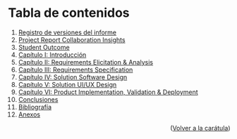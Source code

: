 # Tabla de contenidos

<ol>
  <li><a href="https://github.com/NexusNova-IOT/upc-pre-202302-si572-SW71-nexusnova-report/blob/tb1/Registro_de_Versiones.md">Registro de versiones del informe</a></li>
  <li><a href="https://github.com/NexusNova-IOT/upc-pre-202302-si572-SW71-nexusnova-report/blob/feature/chapter-1/Project_Report_Collaboration_Insights.md">Project Report Collaboration Insights</a></li>
  <li><a href="https://github.com/NexusNova-IOT/upc-pre-202302-si572-SW71-nexusnova-report/blob/main/Student_Outcome.md">Student Outcome</a></li>
  <li><a href="https://github.com/NexusNova-IOT/upc-pre-202302-si572-SW71-nexusnova-report/blob/main/Capitulo_I_Introduccion.md">Capítulo I: Introducción</a></li>
  <li><a href="https://github.com/NexusNova-IOT/upc-pre-202302-si572-SW71-nexusnova-report/blob/main/Capitulo_II_Requirements_Elicitation_And_Analysis.md">Capítulo II: Requirements Elicitation & Analysis</a></li>
  <li><a href="https://github.com/NexusNova-IOT/upc-pre-202302-si572-SW71-nexusnova-report/blob/main/Capitulo_III_Requirements_Specification.md">Capítulo III: Requirements Specification</a></li>
  <li><a href="https://github.com/NexusNova-IOT/upc-pre-202302-si572-SW71-nexusnova-report/blob/main/Capitulo_IV_Solution_Software_Design.md">Capítulo IV: Solution Software Design</a></li>
  <li><a href="https://github.com/NexusNova-IOT/upc-pre-202302-si572-SW71-nexusnova-report/blob/main/Capitulo_V_Solution_UI_UX_Design.md">Capítulo V: Solution UI/UX Design</a></li>
  <li><a href="https://github.com/NexusNova-IOT/upc-pre-202302-si572-SW71-nexusnova-report/blob/main/Capituto_VI_Product_Implementation_Validation_Deployment.md">Capítulo VI: Product Implementation, Validation & Deployment</a></li>
  <li><a href="https://github.com/NexusNova-IOT/upc-pre-202302-si572-SW71-nexusnova-report/blob/main/Conclusiones.md">Conclusiones</a></li>
  <li><a href="https://github.com/NexusNova-IOT/upc-pre-202302-si572-SW71-nexusnova-report/blob/main/Bibliografia.md">Bibliografía</a></li>
  <li><a href="https://github.com/NexusNova-IOT/upc-pre-202302-si572-SW71-nexusnova-report/blob/main/Anexos.md">Anexos</a></li>
</ol>

<p align="right">(<a href="https://github.com/NexusNova-IOT/upc-pre-202302-si572-SW71-nexusnova-report/blob/main/README.md">Volver a la carátula</a>)</p>